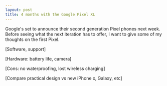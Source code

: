 ```yaml
---
layout: post
title: 4 months with the Google Pixel XL
---
```


Google's set to announce their second generation Pixel phones next week. Before seeing what the next iteration has to offer, I want to give some of my thoughts on the first Pixel.

[Software, support]

[Hardware: battery life, camera]

[Cons: no waterproofing, lost wireless charging]

[Compare practical design vs new iPhone x, Galaxy, etc]